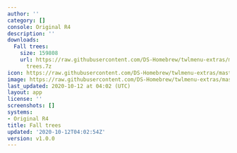 ```yaml
---
author: ''
category: []
console: Original R4
description: ''
downloads:
  Fall trees:
    size: 159808
    url: https://raw.githubusercontent.com/DS-Homebrew/twlmenu-extras/master/s/TWiLightMenu/r4menu/themes/Fall
      trees.7z
icon: https://raw.githubusercontent.com/DS-Homebrew/twlmenu-extras/master/unistore/icons/r4.png
image: https://raw.githubusercontent.com/DS-Homebrew/twlmenu-extras/master/unistore/icons/r4.png
last_updated: 2020-10-12 at 04:02 (UTC)
layout: app
license: ''
screenshots: []
systems:
- Original R4
title: Fall trees
updated: '2020-10-12T04:02:54Z'
version: v1.0.0
---
```

